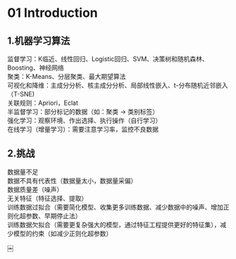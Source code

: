 # 01 Introduction

## 1.机器学习算法
监督学习：K临近、线性回归、Logistic回归、SVM、决策树和随机森林、Boosting、神经网络 <br/> 
聚类：K-Means、分层聚类、最大期望算法 <br/> 
可视化和降维：主成分分析、核主成分分析、局部线性嵌入、t-分布随机近邻嵌入（T-SNE) <br/> 
关联规则：Apriori，Eclat <br/> 
半监督学习：部分标记的数据（如：聚类 -> 类别标签）<br/>
强化学习：观察环境、作出选择、执行操作（自行学习）<br/>
在线学习（增量学习）：需要注意学习率，监控不良数据 <br/>

## 2.挑战
数据量不足 <br/>
数据不具有代表性（数据量太小，数据量采偏）<br/>
数据质量差（噪声）<br/>
无关特征（特征选择、提取）<br/> 
训练数据过拟合（需要简化模型、收集更多训练数据、减少数据中的噪声、增加正则化超参数、早期停止法）<br/>
训练数据欠拟合（需要更复杂强大的模型，通过特征工程提供更好的特征集），减少模型的约束（如减少正则化超参数）<br/>


￼






